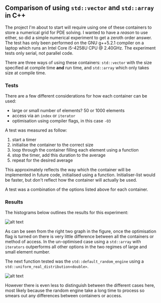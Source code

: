 Comparison of using `std::vector` and `std::array` in C++
------

The project I'm about to start will require using one of these containers to store a numerical grid for PDE solving. I wanted to have a *reason* to use either, so did a simple numerical experiment to get a zeroth order answer. The test has only been performed on the GNU g++5.2.1 compiler on a laptop which runs an Intel Core i5-4258U CPU @ 2.40GHz. The experiment tests only serial, not parallel code.

There are three ways of using these containers: `std::vector` with the size specified at compile time **and** run time, and `std::array` which only takes size at compile time.

### Tests

There are a few different considerations for how each container can be used:
* large or small number of elements? 50 or 1000 elements
* access via an `index` or `iterator`
* optimisation using compiler flags, in this case `-O3`

A test was measured as follow:
1. start a timer
2. initialise the container to the correct size
3. loop through the container filling each element using a function
4. stop the timer, add this duration to the average
5. repeat for the desired average

This approximately reflects the way which the container will be implemented in future code, initialised using a function. Initialiser-list would be faster, but don't reflect how the container will actually be used.

A test was a combination of the options listed above for each container.

### Results

The histograms below outlines the results for this experiment:

![alt text](https://github.com/frank/Container-Experiment/blob/master/write-function.svg "Experiment comparing std::vector and std::array")

As can be seen from the right two graph in the figure, once the optimisation flag is turned on there is very little difference between all the containers or method of access. In the un-optimised case using a `std::array` with `iterators` outperforms all other options in the two regimes of large and small element number.


The next function tested was the `std::default_random_engine` using a `std::uniform_real_distribution<double>`.

![alt text](https://github.com/frank/Container-Experiment/blob/master/write-random.svg "Experiment comparing std::vector and std::array")

However there is even less to distinguish between the different cases here, most likely because the random engine take a long time to process so smears out any differences between containers or access.


